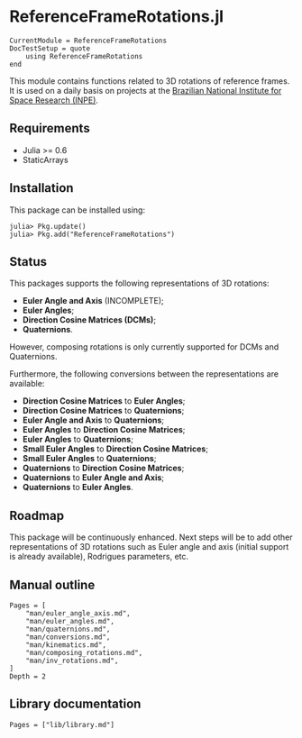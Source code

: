ReferenceFrameRotations.jl
==========================

```@meta
CurrentModule = ReferenceFrameRotations
DocTestSetup = quote
    using ReferenceFrameRotations
end
```

This module contains functions related to 3D rotations of reference frames. It
is used on a daily basis on projects at the [Brazilian National Institute for
Space Research (INPE)](http://www.inpe.br).

## Requirements

* Julia >= 0.6
* StaticArrays

## Installation

This package can be installed using:

```julia-repl
julia> Pkg.update()
julia> Pkg.add("ReferenceFrameRotations")
```

## Status

This packages supports the following representations of 3D rotations:

* **Euler Angle and Axis** (INCOMPLETE);
* **Euler Angles**;
* **Direction Cosine Matrices (DCMs)**;
* **Quaternions**.

However, composing rotations is only currently supported for DCMs and
Quaternions.

Furthermore, the following conversions between the representations are
available:

* **Direction Cosine Matrices** to **Euler Angles**;
* **Direction Cosine Matrices** to **Quaternions**;
* **Euler Angle and Axis** to **Quaternions**;
* **Euler Angles** to **Direction Cosine Matrices**;
* **Euler Angles** to **Quaternions**;
* **Small Euler Angles** to **Direction Cosine Matrices**;
* **Small Euler Angles** to **Quaternions**;
* **Quaternions** to **Direction Cosine Matrices**;
* **Quaternions** to **Euler Angle and Axis**;
* **Quaternions** to **Euler Angles**.

## Roadmap

This package will be continuously enhanced. Next steps will be to add other
representations of 3D rotations such as Euler angle and axis (initial support is
already available), Rodrigues parameters, etc.

## Manual outline

```@contents
Pages = [
    "man/euler_angle_axis.md",
    "man/euler_angles.md",
    "man/quaternions.md",
    "man/conversions.md",
    "man/kinematics.md",
    "man/composing_rotations.md",
    "man/inv_rotations.md",
]
Depth = 2
```

## Library documentation

```@index
Pages = ["lib/library.md"]
```
